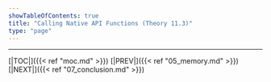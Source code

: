 ```yaml
---
showTableOfContents: true
title: "Calling Native API Functions (Theory 11.3)"
type: "page"
---
```




---
[|TOC|]({{< ref "moc.md" >}})
[|PREV|]({{< ref "05_memory.md" >}})
[|NEXT|]({{< ref "07_conclusion.md" >}})